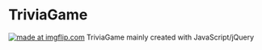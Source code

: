 # TriviaGame
<a href="https://imgflip.com/gif/1xscbk"><img src="https://i.imgflip.com/1xscbk.gif" title="made at imgflip.com"/></a>
TriviaGame mainly created with JavaScript/jQuery
